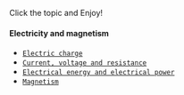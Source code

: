 Click the topic and Enjoy!

#### Electricity and magnetism
- [`Electric charge`](https://george1meshveliani.github.io/Hello-Physics/ElectricCharge)
- [`Current, voltage and resistance`](https://george1meshveliani.github.io/Hello-Physics/CurrentVoltageResistance)
- [`Electrical energy and electrical power`](https://george1meshveliani.github.io/Hello-Physics/ElectricalEnergyElectricalPower)
- [`Magnetism`](https://george1meshveliani.github.io/Hello-Physics/Magnetism)
